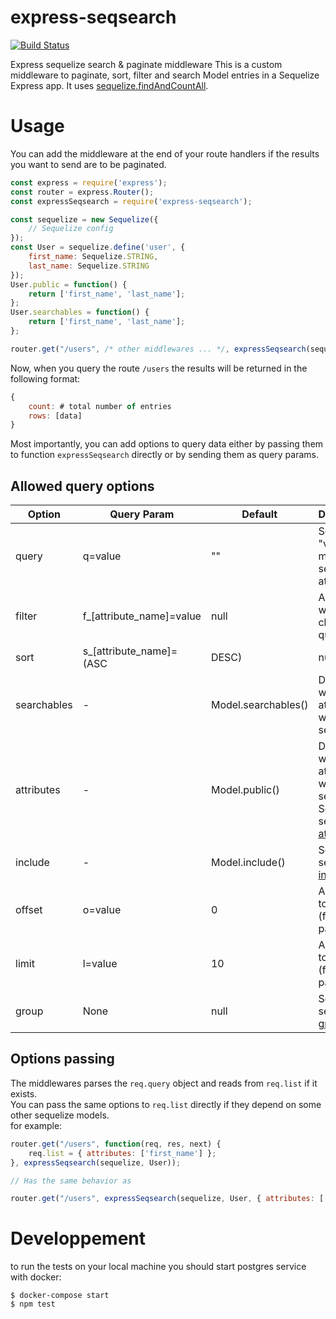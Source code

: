 # express-seqsearch
[![Build Status](https://travis-ci.org/lypnol/express-seqsearch.svg)](https://travis-ci.org/lypnol/express-seqsearch)

Express sequelize search & paginate middleware
This is a custom middleware to paginate, sort, filter and search Model entries in a Sequelize Express app.
It uses [sequelize.findAndCountAll](http://docs.sequelizejs.com/manual/tutorial/models-usage.html#-findandcountall-search-for-multiple-elements-in-the-database-returns-both-data-and-total-count).

# Usage

You can add the middleware at the end of your route handlers if the results you want to send are to be paginated.
```javascript
const express = require('express');
const router = express.Router();
const expressSeqsearch = require('express-seqsearch');

const sequelize = new Sequelize({
    // Sequelize config
});
const User = sequelize.define('user', {
    first_name: Sequelize.STRING,
    last_name: Sequelize.STRING
});
User.public = function() {
    return ['first_name', 'last_name'];
};
User.searchables = function() {
    return ['first_name', 'last_name'];
};

router.get("/users", /* other middlewares ... */, expressSeqsearch(sequelize, User));
```

Now, when you query the route `/users` the results will be returned in the following format:
```javascript
{
    count: # total number of entries
    rows: [data]
}
```

Most importantly, you can add options to query data either by passing them to function `expressSeqsearch` directly or by sending them as query params.

## Allowed query options

| Option      | Query Param                   | Default             | Description                                                                                                                                     |
|-------------|-------------------------------|---------------------|-------------------------------------------------------------------------------------------------------------------------------------------------|
| query       | q=value                       | ""                  | Search for "value" in model's searchable attributes                                                                                             |
| filter      | f_[attribute_name]=value      | null                | Adds sql where clause to query                                                                                                                  |
| sort        | s_[attribute_name]=(ASC|DESC) | null                | Adds sql order by clause to query                                                                                                               |
| searchables | -                             | Model.searchables() | Defines which attributes would be searchable                                                                                                    |
| attributes  | -                             | Model.public()      | Defines which attributes would to be selected, See sequelize [attributes](http://docs.sequelizejs.com/manual/tutorial/querying.html#attributes) |
| include     | -                             | Model.include()     | See sequelize [include](http://docs.sequelizejs.com/manual/tutorial/models-usage.html#eager-loading)                                            |
| offset      | o=value                       | 0                   | Adds offset to query (for pagination)                                                                                                           |
| limit       | l=value                       | 10                  | Adds limit to query (for pagination)                                                                                                            |
| group       | None                          | null                | See sequelize [group](http://docs.sequelizejs.com/manual/tutorial/models-usage.html#manipulating-the-dataset-with-limit-offset-order-and-group) |

## Options passing

The middlewares parses the `req.query` object and reads from `req.list` if it exists.  
You can pass the same options to `req.list` directly if they depend on some other sequelize models.  
for example:  
```javascript
router.get("/users", function(req, res, next) {
    req.list = { attributes: ['first_name'] };
}, expressSeqsearch(sequelize, User));

// Has the same behavior as

router.get("/users", expressSeqsearch(sequelize, User, { attributes: ['first_name'] }));
```

# Developpement

to run the tests on your local machine you should start postgres service with docker:
```
$ docker-compose start
$ npm test
```
